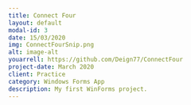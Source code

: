 ```yaml
---
title: Connect Four
layout: default
modal-id: 3
date: 15/03/2020
img: ConnectFourSnip.png
alt: image-alt
youarrell: https://github.com/Deign77/ConnectFour
project-date: March 2020
client: Practice	
category: Windows Forms App
description: My first WinForms project. 
---
```


